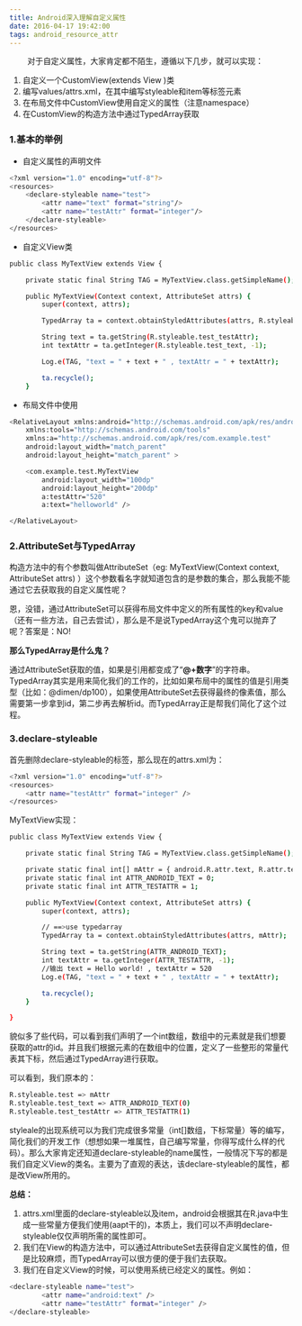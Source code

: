 ```yaml
---
title: Android深入理解自定义属性
date: 2016-04-17 19:42:00
tags: android_resource_attr
---
```

&emsp;&emsp; 对于自定义属性，大家肯定都不陌生，遵循以下几步，就可以实现：

1. 自定义一个CustomView(extends View )类
2. 编写values/attrs.xml，在其中编写styleable和item等标签元素
3. 在布局文件中CustomView使用自定义的属性（注意namespace）
4. 在CustomView的构造方法中通过TypedArray获取
<!-- more --> 
### 1.基本的举例

- 自定义属性的声明文件

```bash
<?xml version="1.0" encoding="utf-8"?>
<resources>
    <declare-styleable name="test">
        <attr name="text" format="string"/>
        <attr name="testAttr" format="integer"/>
    </declare-styleable>
</resources>
```

- 自定义View类

```bash
public class MyTextView extends View {

    private static final String TAG = MyTextView.class.getSimpleName();

    public MyTextView(Context context, AttributeSet attrs) {
        super(context, attrs);

        TypedArray ta = context.obtainStyledAttributes(attrs, R.styleable.test);

        String text = ta.getString(R.styleable.test_testAttr);
        int textAttr = ta.getInteger(R.styleable.test_text, -1);

        Log.e(TAG, "text = " + text + " , textAttr = " + textAttr);

        ta.recycle();
    }
```

- 布局文件中使用

```bash
<RelativeLayout xmlns:android="http://schemas.android.com/apk/res/android"
    xmlns:tools="http://schemas.android.com/tools"
    xmlns:a="http://schemas.android.com/apk/res/com.example.test"
    android:layout_width="match_parent"
    android:layout_height="match_parent" >

    <com.example.test.MyTextView
        android:layout_width="100dp"
        android:layout_height="200dp"
        a:testAttr="520"
        a:text="helloworld" />

</RelativeLayout>
```

### 2.AttributeSet与TypedArray

构造方法中的有个参数叫做AttributeSet（eg: MyTextView(Context context, AttributeSet attrs) ）这个参数看名字就知道包含的是参数的集合，那么我能不能通过它去获取我的自定义属性呢？
  
恩，没错，通过AttributeSet可以获得布局文件中定义的所有属性的key和value（还有一些方法，自己去尝试），那么是不是说TypedArray这个鬼可以抛弃了呢？答案是：NO!

**那么TypedArray是什么鬼？**

通过AttributeSet获取的值，如果是引用都变成了“**@+数字**”的字符串。TypedArray其实是用来简化我们的工作的，比如如果布局中的属性的值是引用类型（比如：@dimen/dp100），如果使用AttributeSet去获得最终的像素值，那么需要第一步拿到id，第二步再去解析id。而TypedArray正是帮我们简化了这个过程。

### 3.declare-styleable
首先删除declare-styleable的标签，那么现在的attrs.xml为：

```bash
<?xml version="1.0" encoding="utf-8"?>
<resources>
    <attr name="testAttr" format="integer" />
</resources>
```

MyTextView实现：

```bash
public class MyTextView extends View {

    private static final String TAG = MyTextView.class.getSimpleName();

    private static final int[] mAttr = { android.R.attr.text, R.attr.testAttr };
    private static final int ATTR_ANDROID_TEXT = 0;
    private static final int ATTR_TESTATTR = 1;

    public MyTextView(Context context, AttributeSet attrs) {
        super(context, attrs);

        // ==>use typedarray
        TypedArray ta = context.obtainStyledAttributes(attrs, mAttr);

        String text = ta.getString(ATTR_ANDROID_TEXT);
        int textAttr = ta.getInteger(ATTR_TESTATTR, -1);
        //输出 text = Hello world! , textAttr = 520
        Log.e(TAG, "text = " + text + " , textAttr = " + textAttr);

        ta.recycle();
    }

}
```

貌似多了些代码，可以看到我们声明了一个int数组，数组中的元素就是我们想要获取的attr的id。并且我们根据元素的在数组中的位置，定义了一些整形的常量代表其下标，然后通过TypedArray进行获取。 

可以看到，我们原本的：

```bash
R.styleable.test => mAttr
R.styleable.test_text => ATTR_ANDROID_TEXT(0)
R.styleable.test_testAttr => ATTR_TESTATTR(1)
```

styleale的出现系统可以为我们完成很多常量（int[]数组，下标常量）等的编写，简化我们的开发工作（想想如果一堆属性，自己编写常量，你得写成什么样的代码）。那么大家肯定还知道declare-styleable的name属性，一般情况下写的都是我们自定义View的类名。主要为了直观的表达，该declare-styleable的属性，都是改View所用的。


**总结：**
1. attrs.xml里面的declare-styleable以及item，android会根据其在R.java中生成一些常量方便我们使用(aapt干的)，本质上，我们可以不声明declare-styleable仅仅声明所需的属性即可。
2. 我们在View的构造方法中，可以通过AttributeSet去获得自定义属性的值，但是比较麻烦，而TypedArray可以很方便的便于我们去获取。
3. 我们在自定义View的时候，可以使用系统已经定义的属性。例如：
```bash
<declare-styleable name="test">
        <attr name="android:text" />
        <attr name="testAttr" format="integer" />
</declare-styleable>
```

